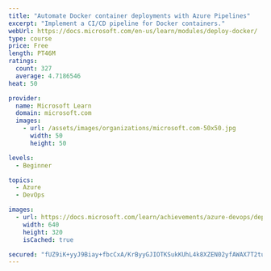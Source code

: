 ```yaml
---
title: "Automate Docker container deployments with Azure Pipelines"
excerpt: "Implement a CI/CD pipeline for Docker containers."
webUrl: https://docs.microsoft.com/en-us/learn/modules/deploy-docker/
type: course
price: Free
length: PT46M
ratings:
  count: 327
  average: 4.7186546
heat: 50

provider:
  name: Microsoft Learn
  domain: microsoft.com
  images:
    - url: /assets/images/organizations/microsoft.com-50x50.jpg
      width: 50
      height: 50

levels:
  - Beginner

topics:
  - Azure
  - DevOps

images:
  - url: https://docs.microsoft.com/learn/achievements/azure-devops/deploy-docker-social.png
    width: 640
    height: 320
    isCached: true

secured: "fUZ9iK+yyJ9Biay+fbcCxA/KrByyGJIOTKSukKUhL4k8XZEN02yfAWAX7T2tuNJo6+MAkKnZqXh5A4bKPrdOewhMwaq0CO6I3RrRjoIHBXJMfql09kc3A7KQsNSL5ldukI2m9OggTHcD1Mm/XOxhGldl7e9T7bAN6xMo0WHuOAbe34dGsGrhwSf1X0kMtZD8vHF+X9OsZ0vARWVb0608HvVCEtewj6rwEnHRFuQmmD8tPd/ssMk6e53+fFbyQlYAlu9ClL4C4A75MkDhxL0mBZKUh1mAYYavyL8TVDdHG/BFVOLyQ0SuNqtcmv4tsiU7Qa0hg8rTv/n9zDiNTwtTbvb7wYV1fFpa2N95ANmooYo3/9hco1Etnlu+MqFLj72B3RP60t+kenutTcZH12fL+Ygm4u2TtJ31KKNebqe8e5w=;qhilB0kGhdcW0BhTaty8FQ=="
---
```


